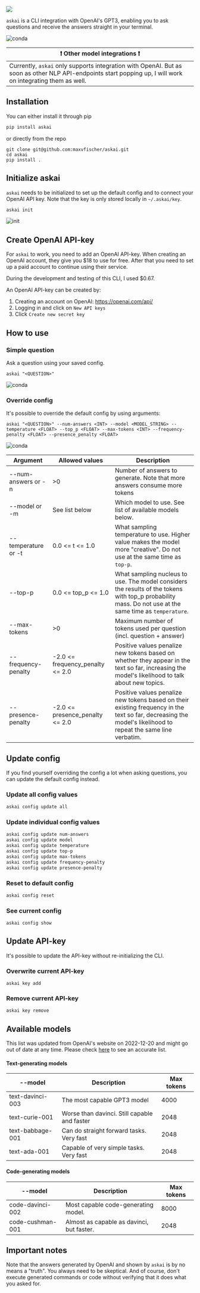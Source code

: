 <div align="center">
    <img style="display: block;" align="center" src="https://github.com/maxvfischer/askai/blob/main/images/logo.png?raw=True"/>
</div>

`askai` is a CLI integration with OpenAI's GPT3, enabling you to ask questions and 
receive the answers straight in your terminal.

![conda](https://github.com/maxvfischer/askai/blob/main/images/question_conda.svg?raw=True)


| ❗ **Other model integrations** ❗                                                                                                                            |
|-------------------------------------------------------------------------------------------------------------------------------------------------------------|
| Currently, `askai` only supports integration with OpenAI. But as soon as other NLP API-endpoints start popping up, I will work on integrating them as well. |


## Installation

You can either install it through pip

```bash
pip install askai
```

or directly from the repo

```
git clone git@github.com:maxvfischer/askai.git
cd askai
pip install .
```

## Initialize askai

`askai` needs to be initialized to set up the default config and to connect your 
OpenAI API key. Note that the key is only stored locally in `~/.askai/key`.

```bash
askai init
```

![init](https://github.com/maxvfischer/askai/blob/main/images/init.svg?raw=True)

## Create OpenAI API-key

For `askai` to work, you need to add an OpenAI API-key. When creating an OpenAI account, 
they give you $18 to use for free. After that you need to set up a paid account to 
continue using their service. 

During the development and testing of this CLI, I used $0.67.

An OpenAI API-key can be created by:

1. Creating an account on OpenAI: https://openai.com/api/
2. Logging in and click on `New API keys`
3. Click `Create new secret key`

## How to use


### Simple question
Ask a question using your saved config.

```
askai "<QUESTION>"
```
![conda](https://github.com/maxvfischer/askai/blob/main/images/question_conda.svg?raw=True)


### Override config
It's possible to override the default config by using arguments:

```
askai "<QUESTION>" --num-answers <INT> --model <MODEL_STRING> --temperature <FLOAT> --top_p <FLOAT> --max-tokens <INT> --frequency-penalty <FLOAT> --presence_penalty <FLOAT>
```
![conda](https://github.com/maxvfischer/askai/blob/main/images/haiku.svg?raw=True)

| **Argument**        | **Allowed values**               | **Description**                                                                                                                                                |
|---------------------|----------------------------------|----------------------------------------------------------------------------------------------------------------------------------------------------------------|
| --num-answers or -n | \>0                              | Number of answers to generate. Note that more answers consume more tokens                                                                                      |
| --model or -m       | See list below                   | Which model to use. See list of available models below.                                                                                                        |
| --temperature or -t | 0.0 <= t <= 1.0                  | What sampling temperature to use. Higher value makes the model more  "creative". Do not use at the same time as `top-p`.                                       |
| --top-p             | 0.0 <= top_p <= 1.0              | What sampling nucleus to use. The model considers the results of the  tokens with top_p probability mass. Do not use at the same time as `temperature`.        |
| --max-tokens        | \>0                              | Maximum number of tokens used per question (incl. question + answer)                                                                                           |
| --frequency-penalty | -2.0 <= frequency_penalty <= 2.0 | Positive values penalize new tokens based on whether they appear in the text so  far, increasing the model's likelihood to talk about new topics.              |
| --presence-penalty  | -2.0 <= presence_penalty <= 2.0  | Positive values penalize new tokens based on their existing frequency in the text  so far, decreasing the model's likelihood to repeat the same line verbatim. |

## Update config
If you find yourself overriding the config a lot when asking questions, you can update the default config instead.

### Update all config values

```bash
askai config update all
```

### Update individual config values

```bash
askai config update num-answers
askai config update model
askai config update temperature
askai config update top-p
askai config update max-tokens
askai config update frequency-penalty
askai config update presence-penalty
```

### Reset to default config
```bash
askai config reset
```

### See current config
```
askai config show
```

## Update API-key

It's possible to update the API-key without re-initializing the CLI.

### Overwrite current API-key
```
askai key add
```

### Remove current API-key
```
askai key remove
```

## Available models

This list was updated from OpenAI's website on 2022-12-20 and might go out of date at any time. Please
check [here](https://beta.openai.com/docs/models) to see an accurate list.

#### Text-generating models
| --model          | Description                                  | Max tokens |
|------------------|----------------------------------------------|------------|
| text-davinci-003 | The most capable GPT3 model                  | 4000       |
| text-curie-001   | Worse than davinci. Still capable and faster | 2048       |
| text-babbage-001 | Can do straight forward tasks. Very fast     | 2048       |
| text-ada-001     | Capable of very simple tasks. Very fast      | 2048       |

#### Code-generating models
| --model          | Description                               | Max tokens |
|------------------|-------------------------------------------|------------|
| code-davinci-002 | Most capable code-generating model.       | 8000       |
| code-cushman-001 | Almost as capable as davinci, but faster. | 2048       |

## Important notes

Note that the answers generated by OpenAI and shown by `askai` is by no means a "truth". 
You always need to be skeptical. And of course, don't execute generated commands or code
without verifying that it does what you asked for.
